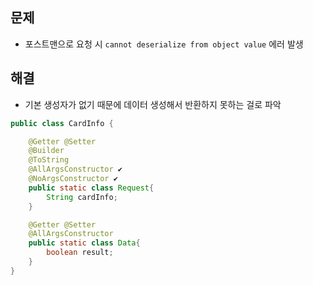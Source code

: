 ## 문제
- 포스트맨으로 요청 시 `cannot deserialize from object value` 에러 발생

## 해결
- 기본 생성자가 없기 때문에 데이터 생성해서 반환하지 못하는 걸로 파악

```java
public class CardInfo {

    @Getter @Setter
    @Builder
    @ToString
    @AllArgsConstructor ✔
    @NoArgsConstructor ✔
    public static class Request{
        String cardInfo;
    }

    @Getter @Setter
    @AllArgsConstructor
    public static class Data{
        boolean result;
    }
}

```

